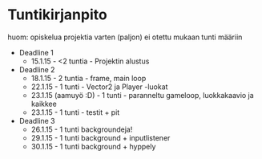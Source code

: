 # Tuntikirjanpito
huom: opiskelua projektia varten (paljon) ei otettu mukaan tunti määriin
* Deadline 1
	* 15.1.15 - <2 tuntia - Projektin alustus
* Deadline 2
	* 18.1.15 - 2 tuntia - frame, main loop
	* 22.1.15 - 1 tunti - Vector2 ja Player -luokat
	* 23.1.15 (aamuyö :D) - 1 tunti - paranneltu gameloop, luokkakaavio ja kaikkee
	* 23.1.15 - 1 tunti - testit + pit
* Deadline 3
	* 26.1.15 - 1 tunti backgroundeja!
	* 29.1.15 - 1 tunti background + inputlistener
	* 30.1.15 - 1 tunti background + hyppely